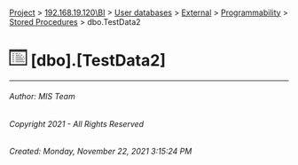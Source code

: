 #### 

[Project](../../../../../index.md) > [192.168.19.120\\BI](../../../../index.md) > [User databases](../../../index.md) > [External](../../index.md) > [Programmability](../index.md) > [Stored Procedures](Stored_Procedures.md) > dbo.TestData2

# ![Stored Procedures](../../../../../Images/StoredProcedure32.png) [dbo].[TestData2]

---

###### Author:  MIS Team

###### Copyright 2021 - All Rights Reserved

###### Created: Monday, November 22, 2021 3:15:24 PM

